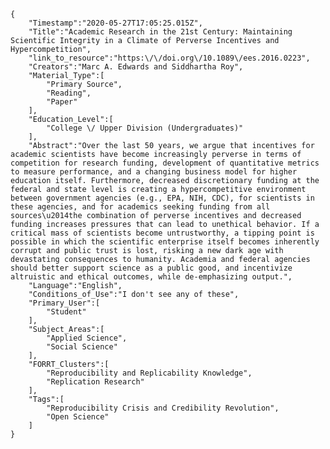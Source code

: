 
    {
        "Timestamp":"2020-05-27T17:05:25.015Z",
        "Title":"Academic Research in the 21st Century: Maintaining Scientific Integrity in a Climate of Perverse Incentives and Hypercompetition",
        "link_to_resource":"https:\/\/doi.org\/10.1089\/ees.2016.0223",
        "Creators":"Marc A. Edwards and Siddhartha Roy",
        "Material_Type":[
            "Primary Source",
            "Reading",
            "Paper"
        ],
        "Education_Level":[
            "College \/ Upper Division (Undergraduates)"
        ],
        "Abstract":"Over the last 50 years, we argue that incentives for academic scientists have become increasingly perverse in terms of competition for research funding, development of quantitative metrics to measure performance, and a changing business model for higher education itself. Furthermore, decreased discretionary funding at the federal and state level is creating a hypercompetitive environment between government agencies (e.g., EPA, NIH, CDC), for scientists in these agencies, and for academics seeking funding from all sources\u2014the combination of perverse incentives and decreased funding increases pressures that can lead to unethical behavior. If a critical mass of scientists become untrustworthy, a tipping point is possible in which the scientific enterprise itself becomes inherently corrupt and public trust is lost, risking a new dark age with devastating consequences to humanity. Academia and federal agencies should better support science as a public good, and incentivize altruistic and ethical outcomes, while de-emphasizing output.",
        "Language":"English",
        "Conditions_of_Use":"I don't see any of these",
        "Primary_User":[
            "Student"
        ],
        "Subject_Areas":[
            "Applied Science",
            "Social Science"
        ],
        "FORRT_Clusters":[
            "Reproducibility and Replicability Knowledge",
            "Replication Research"
        ],
        "Tags":[
            "Reproducibility Crisis and Credibility Revolution",
            "Open Science"
        ]
    }

